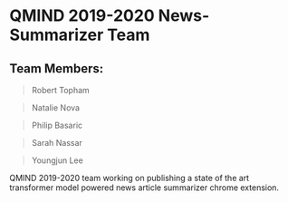 # QMIND 2019-2020 News-Summarizer Team

## Team Members: 

>Robert Topham

>Natalie Nova

>Philip Basaric

>Sarah Nassar

>Youngjun Lee

QMIND 2019-2020 team working on publishing a state of the art transformer model powered news article summarizer chrome extension.